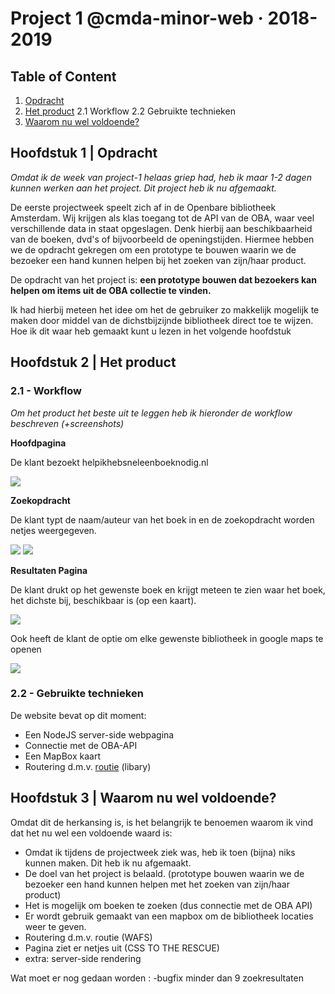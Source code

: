 # Project 1 @cmda-minor-web · 2018-2019

## Table of Content
1. [Opdracht](#1)
2. [Het product](#2)
2.1 Workflow
2.2 Gebruikte technieken
3. [Waarom nu wel voldoende?](#3)

<a name="1"></a>

## Hoofdstuk 1 |  Opdracht
_Omdat ik de week van project-1 helaas griep had, heb ik maar 1-2 dagen kunnen werken aan het project. Dit project heb ik nu afgemaakt._

De eerste projectweek speelt zich af in de Openbare bibliotheek Amsterdam. Wij krijgen als klas toegang tot de API van de OBA, waar veel verschillende data in staat opgeslagen. Denk hierbij aan beschikbaarheid van de boeken, dvd's of bijvoorbeeld de openingstijden. Hiermee hebben we de opdracht gekregen om een prototype te bouwen waarin we de bezoeker een hand kunnen helpen bij het zoeken van zijn/haar product.

De opdracht van het project is: **een prototype bouwen dat bezoekers kan helpen om items uit de OBA collectie te vinden.**

Ik had hierbij meteen het idee om het de gebruiker zo makkelijk mogelijk te maken door middel van de dichstbijzijnde bibliotheek direct toe te wijzen. 
Hoe ik dit waar heb gemaakt kunt u lezen in het volgende hoofdstuk

<a name="2"></a>

## Hoofdstuk 2 | Het product

### 2.1  - Workflow
_Om het product het beste uit te leggen heb ik hieronder de workflow beschreven (+screenshots)_

**Hoofdpagina**

De klant bezoekt helpikhebsneleenboeknodig.nl

<img src="https://i.ibb.co/23SBssm/image.png">

**Zoekopdracht**

De klant typt de naam/auteur van het boek in en de zoekopdracht worden netjes weergegeven.


<img src="https://i.ibb.co/PDYjvBb/image.png">

<img src="https://i.ibb.co/khvB319/image.png">

**Resultaten Pagina** 

De klant drukt op het gewenste boek en krijgt meteen te zien waar het boek, het dichste bij, beschikbaar is (op een kaart).

<img src="https://i.ibb.co/ZHmMhmC/image.png">

Ook heeft de klant de optie om elke gewenste bibliotheek in google maps te openen

<img src="https://i.ibb.co/MNHyYdh/image.png">

### 2.2 - Gebruikte technieken
De website bevat op dit moment:
- Een NodeJS server-side webpagina
- Connectie met de OBA-API
- Een MapBox kaart
- Routering d.m.v. [routie](http://projects.jga.me/routie/) (libary)


## Hoofdstuk 3 | Waarom nu wel voldoende?
Omdat dit de herkansing is, is het belangrijk te benoemen waarom ik vind dat het nu wel een voldoende waard is:

- Omdat ik tijdens de projectweek ziek was, heb ik toen (bijna) niks kunnen maken. Dit heb ik nu afgemaakt.
- De doel van het project is belaald. (prototype bouwen waarin we de bezoeker een hand kunnen helpen met het zoeken van zijn/haar product)
- Het is mogelijk om boeken te zoeken (dus connectie met de OBA API)
- Er wordt gebruik gemaakt van een mapbox om de bibliotheek locaties weer te geven.
- Routering d.m.v. routie (WAFS)
- Pagina ziet er netjes uit (CSS TO THE RESCUE)
- extra: server-side rendering



Wat moet er nog gedaan worden : 
-bugfix minder dan 9 zoekresultaten